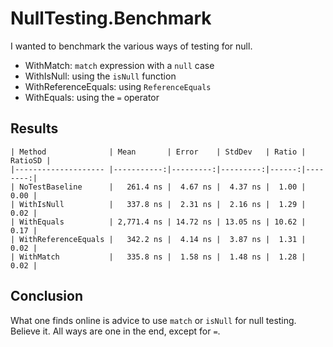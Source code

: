 ﻿# NullTesting.Benchmark

I wanted to benchmark the various ways of testing for null.

- WithMatch: `match` expression with a `null` case
- WithIsNull: using the `isNull` function
- WithReferenceEquals: using `ReferenceEquals`
- WithEquals: using the `=` operator

## Results

```
| Method              | Mean       | Error    | StdDev   | Ratio | RatioSD |
|-------------------- |-----------:|---------:|---------:|------:|--------:|
| NoTestBaseline      |   261.4 ns |  4.67 ns |  4.37 ns |  1.00 |    0.00 |
| WithIsNull          |   337.8 ns |  2.31 ns |  2.16 ns |  1.29 |    0.02 |
| WithEquals          | 2,771.4 ns | 14.72 ns | 13.05 ns | 10.62 |    0.17 |
| WithReferenceEquals |   342.2 ns |  4.14 ns |  3.87 ns |  1.31 |    0.02 |
| WithMatch           |   335.8 ns |  1.58 ns |  1.48 ns |  1.28 |    0.02 |
```

## Conclusion

What one finds online is advice to use `match` or `isNull` for null testing. 
Believe it.
All ways are one in the end, except for `=`.
